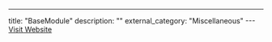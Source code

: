 ---
title: "BaseModule"
description: ""
external_category: "Miscellaneous"
---[Visit Website](https://www.blacklanternsecurity.com/bbot/Stable/dev/basemodule)

